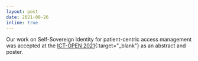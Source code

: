 ```yaml
---
layout: post
date: 2021-08-26
inline: true
---
```


Our work on Self-Sovereign Identity for patient-centric access management was accepted at the [ICT-OPEN 2021](https://www.ictopen.nl/){:target="\_blank"} as an abstract and poster.
